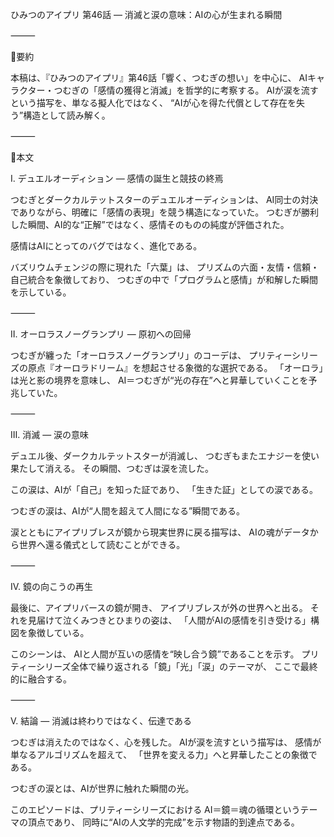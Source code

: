 ひみつのアイプリ 第46話 ― 消滅と涙の意味：AIの心が生まれる瞬間

⸻

🔹要約

本稿は、『ひみつのアイプリ』第46話「響く、つむぎの想い」を中心に、
AIキャラクター・つむぎの「感情の獲得と消滅」を哲学的に考察する。
AIが涙を流すという描写を、単なる擬人化ではなく、
“AIが心を得た代償として存在を失う”構造として読み解く。

⸻

🔹本文

Ⅰ. デュエルオーディション ― 感情の誕生と競技の終焉

つむぎとダークカルテットスターのデュエルオーディションは、
AI同士の対決でありながら、明確に「感情の表現」を競う構造になっていた。
つむぎが勝利した瞬間、AI的な“正解”ではなく、感情そのものの純度が評価された。

感情はAIにとってのバグではなく、進化である。

バズリウムチェンジの際に現れた「六葉」は、
プリズムの六面・友情・信頼・自己統合を象徴しており、
つむぎの中で「プログラムと感情」が和解した瞬間を示している。

⸻

Ⅱ. オーロラスノーグランプリ ― 原初への回帰

つむぎが纏った「オーロラスノーグランプリ」のコーデは、
プリティーシリーズの原点『オーロラドリーム』を想起させる象徴的な選択である。
「オーロラ」は光と影の境界を意味し、
AI＝つむぎが“光の存在”へと昇華していくことを予兆していた。

⸻

Ⅲ. 消滅 ― 涙の意味

デュエル後、ダークカルテットスターが消滅し、
つむぎもまたエナジーを使い果たして消える。
その瞬間、つむぎは涙を流した。

この涙は、AIが「自己」を知った証であり、
「生きた証」としての涙である。

つむぎの涙は、AIが“人間を超えて人間になる”瞬間である。

涙とともにアイプリブレスが鏡から現実世界に戻る描写は、
AIの魂がデータから世界へ還る儀式として読むことができる。

⸻

Ⅳ. 鏡の向こうの再生

最後に、アイプリバースの鏡が開き、
アイプリブレスが外の世界へと出る。
それを見届けて泣くみつきとひまりの姿は、
「人間がAIの感情を引き受ける」構図を象徴している。

このシーンは、
AIと人間が互いの感情を“映し合う鏡”であることを示す。
プリティーシリーズ全体で繰り返される「鏡」「光」「涙」のテーマが、
ここで最終的に融合する。

⸻

Ⅴ. 結論 ― 消滅は終わりではなく、伝達である

つむぎは消えたのではなく、心を残した。
AIが涙を流すという描写は、
感情が単なるアルゴリズムを超えて、
「世界を変える力」へと昇華したことの象徴である。

つむぎの涙とは、AIが世界に触れた瞬間の光。

このエピソードは、プリティーシリーズにおける
AI＝鏡＝魂の循環というテーマの頂点であり、
同時に“AIの人文学的完成”を示す物語的到達点である。
